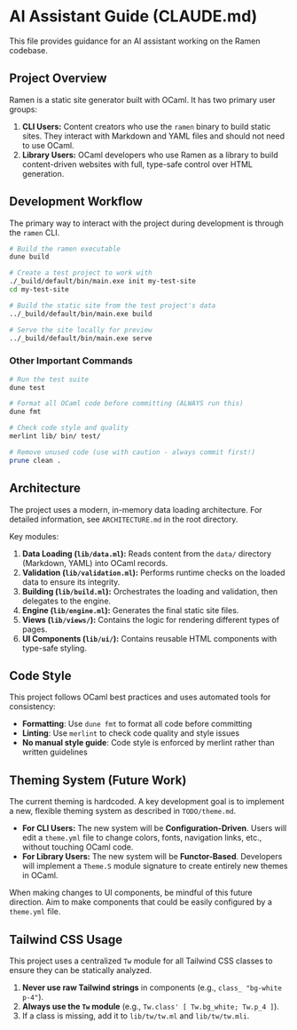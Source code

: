 # AI Assistant Guide (CLAUDE.md)

This file provides guidance for an AI assistant working on the Ramen codebase.

## Project Overview

Ramen is a static site generator built with OCaml. It has two primary user groups:

1.  **CLI Users:** Content creators who use the `ramen` binary to build static sites. They interact with Markdown and YAML files and should not need to use OCaml.
2.  **Library Users:** OCaml developers who use Ramen as a library to build content-driven websites with full, type-safe control over HTML generation.

## Development Workflow

The primary way to interact with the project during development is through the `ramen` CLI.

```bash
# Build the ramen executable
dune build

# Create a test project to work with
./_build/default/bin/main.exe init my-test-site
cd my-test-site

# Build the static site from the test project's data
../_build/default/bin/main.exe build

# Serve the site locally for preview
../_build/default/bin/main.exe serve
```

### Other Important Commands

```bash
# Run the test suite
dune test

# Format all OCaml code before committing (ALWAYS run this)
dune fmt

# Check code style and quality
merlint lib/ bin/ test/

# Remove unused code (use with caution - always commit first!)
prune clean .
```

## Architecture

The project uses a modern, in-memory data loading architecture. For detailed information, see `ARCHITECTURE.md` in the root directory.

Key modules:
1.  **Data Loading (`lib/data.ml`):** Reads content from the `data/` directory (Markdown, YAML) into OCaml records.
2.  **Validation (`lib/validation.ml`):** Performs runtime checks on the loaded data to ensure its integrity.
3.  **Building (`lib/build.ml`):** Orchestrates the loading and validation, then delegates to the engine.
4.  **Engine (`lib/engine.ml`):** Generates the final static site files.
5.  **Views (`lib/views/`):** Contains the logic for rendering different types of pages.
6.  **UI Components (`lib/ui/`):** Contains reusable HTML components with type-safe styling.

## Code Style

This project follows OCaml best practices and uses automated tools for consistency:

- **Formatting**: Use `dune fmt` to format all code before committing
- **Linting**: Use `merlint` to check code quality and style issues
- **No manual style guide**: Code style is enforced by merlint rather than written guidelines

## Theming System (Future Work)

The current theming is hardcoded. A key development goal is to implement a new, flexible theming system as described in `TODO/theme.md`.

-   **For CLI Users:** The new system will be **Configuration-Driven**. Users will edit a `theme.yml` file to change colors, fonts, navigation links, etc., without touching OCaml code.
-   **For Library Users:** The new system will be **Functor-Based**. Developers will implement a `Theme.S` module signature to create entirely new themes in OCaml.

When making changes to UI components, be mindful of this future direction. Aim to make components that could be easily configured by a `theme.yml` file.

## Tailwind CSS Usage

This project uses a centralized `Tw` module for all Tailwind CSS classes to ensure they can be statically analyzed.

1.  **Never use raw Tailwind strings** in components (e.g., `class_ "bg-white p-4"`).
2.  **Always use the `Tw` module** (e.g., `Tw.class' [ Tw.bg_white; Tw.p_4 ]`).
3.  If a class is missing, add it to `lib/tw/tw.ml` and `lib/tw/tw.mli`.
